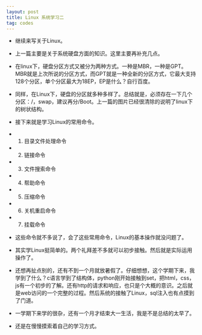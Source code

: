 ```yaml
---
layout: post
title: Linux 系统学习二
tag: codes
---
```

*  继续来写关于Linux。
*  上一篇主要是关于系统硬盘方面的知识。这里主要再补充几点。
*  在linux下，硬盘分区方式又被分为两种方式。一种是MBR，一种是GPT。MBR就是上次所说的分区方式，而GPT就是一种全新的分区方式，它最大支持128个分区，单个分区最大为18EP，EP是什么？自行百度。
*  同样，在Linux下，硬盘的分区就多种多样了。总结就是，必须存在一下几个分区：/，swap，建议再分/Boot。上一篇的图片已经很清除的说明了linux下的树状结构。
*  接下来就是学习Linux的常用命令。

*  1. 目录文件处理命令
*  2. 链接命令
*  3. 文件搜索命令
*  4. 帮助命令
*  5. 压缩命令
*  6. 关机重启命令
*  7. 挂载命令
*  这些命令就不多说了，会了这些常用命令，Linux的基本操作就没问题了。
*  其实学Linux挺简单的。两个礼拜差不多就可以初步接触。然后就是实际运用操作了。
*  还想再扯点别的，还有不到一个月就放暑假了。仔细想想，这个学期下来，我学到了什么？c语言学到了结构体，python刚开始接触到set，把html，css，js有一个初步的了解。还有http的请求和响应，也只是个大概的意识。之后就是web访问的一个完整的过程。然后系统的接触了Linux，sql注入也有点摸到了门道。
*  一学期下来学的很杂，还有一个月才结束大一生活，我是不是总结的太早了。
*  还是在慢慢摸索着自己的学习方式。
